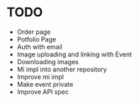 # TODO

- Order page
- Potfolio Page
- Auth with email
- Image uploading and linking with Event
- Downloading images
- Mi impl into another repository
- Improve mi impl
- Make event private
- Improve API spec
